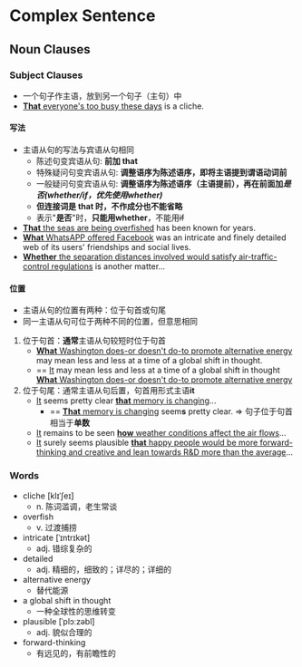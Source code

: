 # Complex Sentence

## Noun Clauses

### Subject Clauses

- 一个句子作主语，放到另一个句子（主句）中
- <u>**That** everyone's too busy these days</u> is a cliche.

#### 写法

- 主语从句的写法与宾语从句相同
    - 陈述句变宾语从句: **前加 that**
    - 特殊疑问句变宾语从句: **调整语序为陈述语序，即将主语提到谓语动词前**
    - 一般疑问句变宾语从句: **调整语序为陈述语序（主语提前），再在前面加*是否(whether/if，优先使用whether)***
    - **但连接词是 that 时，不作成分也不能省略**
    - 表示"**是否**"时，**只能用whether**，不能用~~if~~
- <u>**That** the seas are being overfished</u> has been known for years.
- <u>**What** WhatsAPP offered Facebook</u> was an intricate and finely detailed web of its users' friendships and social lives.
- <u>**Whether** the separation distances involved would satisfy air-traffic-control regulations</u> is another matter...

#### 位置

- 主语从句的位置有两种：位于句首或句尾
- 同一主语从句可位于两种不同的位置，但意思相同

1. 位于句首：**通常**主语从句较短时位于句首
    - <u>**What** Washington does-or doesn't do-to promote alternative energy</u> may mean less and less at a time of a global shift in thought.
    - == <u>It</u> may mean less and less at a time of a global shift in thought <u>**What** Washington does-or doesn't do-to promote alternative energy</u>
2. 位于句尾：通常主语从句后置，句首用形式主语**it**
    - <u>It</u> seems pretty clear <u>**that** memory is changing</u>...
        - == <u>**That** memory is changing</u> seem**s** pretty clear. => 句子位于句首相当于**单数**
    - <u>It</u> remains to be seen <u>**how** weather conditions affect the air flows</u>...
    - <u>It</u> surely seems plausible <u>**that** happy people would be more forward-thinking and creative and lean towards R&D more than the average</u>...

### Words

- cliche [klɪˈʃeɪ]
    - n. 陈词滥调，老生常谈
- overfish
    - v. 过渡捕捞
- intricate [ˈɪntrɪkət]
    - adj. 错综复杂的
- detailed
    - adj. 精细的，细致的；详尽的；详细的
- alternative energy
    - 替代能源
- a global shift in thought
    - 一种全球性的思维转变
- plausible [ˈplɔːzəbl]
    - adj. 貌似合理的
- forward-thinking
    - 有远见的，有前瞻性的
